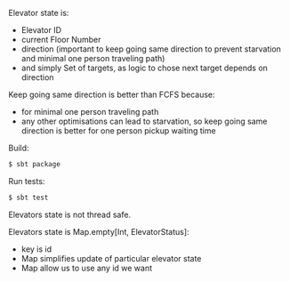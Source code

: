 Elevator state is:
- Elevator ID
- current Floor Number
- direction (important to keep going same direction to prevent starvation and minimal one person traveling path)
- and simply Set of targets, as logic to chose next target depends on direction

Keep going same direction is better than FCFS because:
- for minimal one person traveling path
- any other optimisations can lead to starvation, so keep going same direction is better for one person pickup waiting time

Build:
```sh
$ sbt package
```
Run tests:
```sh
$ sbt test
```

Elevators state is not thread safe.

Elevators state is Map.empty[Int, ElevatorStatus]:
- key is id
- Map simplifies update of particular elevator state
- Map allow us to use any id we want
